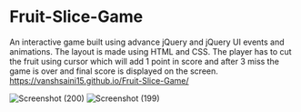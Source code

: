 # Fruit-Slice-Game
An interactive game built using advance jQuery and jQuery UI events and animations. The layout is made using HTML and CSS. The player has to cut the fruit using cursor which will add 1 point in score and after 3 miss the game is over and final score is displayed on the screen.
https://vanshsaini15.github.io/Fruit-Slice-Game/

![Screenshot (200)](https://user-images.githubusercontent.com/92376023/149977556-7b9a4e84-0df2-4d17-8a78-b8bdeb87b079.png)
![Screenshot (199)](https://user-images.githubusercontent.com/92376023/149977694-57c7fa10-7ad8-464c-8ba7-c83da4998266.png)


